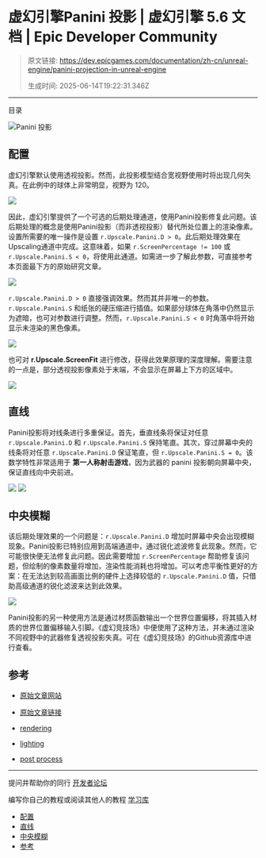# 虚幻引擎Panini 投影 | 虚幻引擎 5.6 文档 | Epic Developer Community

> 原文链接: https://dev.epicgames.com/documentation/zh-cn/unreal-engine/panini-projection-in-unreal-engine
> 
> 生成时间: 2025-06-14T19:22:31.346Z

---

目录

![Panini 投影](https://dev.epicgames.com/community/api/documentation/image/aedeb185-ff0f-43de-829a-d7893d6ebc67?resizing_type=fill&width=1920&height=335)

## 配置

虚幻引擎默认使用透视投影。然而，此投影模型结合宽视野使用时将出现几何失真。在此例中的球体上非常明显，视野为 120。

![](https://d1iv7db44yhgxn.cloudfront.net/documentation/images/0ba57325-48da-45ab-b67a-2e457312f113/qagame_fov120.png)

因此，虚幻引擎提供了一个可选的后期处理通道，使用Panini投影修复此问题。该后期处理的概念是使用Panini投影（而非透视投影）替代所处位置上的渲染像素。设置所需要的唯一操作是设置 `r.Upscale.Panini.D > 0`。此后期处理效果在Upscaling通道中完成。这意味着，如果 `r.ScreenPercentage != 100` 或 `r.Upscale.Panini.S < 0`，将使用此通道。如需进一步了解此参数，可直接参考本页面最下方的原始研究文章。

![](https://d1iv7db44yhgxn.cloudfront.net/documentation/images/d0a791f0-72c4-47d2-8651-b73742568060/qagame_fov120_panini.png)

`r.Upscale.Panini.D > 0` 直接强调效果。然而其并非唯一的参数。`r.Upscale.Panini.S` 和纸张的硬压缩进行插值。如果部分球体在角落中仍然显示为遮暗，也可对参数进行调整。然而，`r.Upscale.Panini.S < 0` 时角落中将开始显示未渲染的黑色像素。

![](https://d1iv7db44yhgxn.cloudfront.net/documentation/images/7a80e2e2-7f53-4109-b3a3-269a0dbb7cb5/qagame_fov120_vertical_compression.png)

也可对 **r.Upscale.ScreenFit** 进行修改，获得此效果原理的深度理解。需要注意的一点是，部分透视投影像素处于末端，不会显示在屏幕上下方的区域中。

![](https://d1iv7db44yhgxn.cloudfront.net/documentation/images/6c82c245-947b-400e-b5b6-3148192f4f14/qagame_actual_effect.png)

## 直线

Panini投影将对线条进行多重保证。首先，垂直线条将保证对任意 `r.Upscale.Panini.D` 和 `r.Upscale.Panini.S` 保持笔直。其次，穿过屏幕中央的线条将对任意 `r.Upscale.Panini.D` 保证笔直，但 `r.Upscale.Panini.S = 0`。该数学特性非常适用于 **第一人称射击游戏**，因为武器的 panini 投影朝向屏幕中央，保证直线向中央前进。

![](https://d1iv7db44yhgxn.cloudfront.net/documentation/images/a7a38546-be07-4611-be2c-2be5b133ae27/shootergame_fov120.png) ![](https://d1iv7db44yhgxn.cloudfront.net/documentation/images/4d1f0d70-3c1f-41b0-a7c0-512f36bad796/shootergame_fov120_panini.png)

## 中央模糊

该后期处理效果的一个问题是：`r.Upscale.Panini.D` 增加时屏幕中央会出现模糊现象。Panini投影已特别应用到高端通道中，通过锐化滤波修复此现象。然而，它可能很快便无法修复此问题。因此需要增加 `r.ScreenPercentage` 帮助修复该问题，但绘制的像素数量将增加，渲染性能消耗也将增加。可以考虑平衡性更好的方案：在无法达到较高画面比例的硬件上选择较低的 `r.Upscale.Panini.D` 值，只借助高级通道的锐化滤波来达到此效果。

![](https://d1iv7db44yhgxn.cloudfront.net/documentation/images/8476d8fc-2373-4298-8963-3605b6bf4fcd/shootergame_fov120_panini_screen_percentage.png)

Panini投影的另一种使用方法是通过材质函数输出一个世界位置偏移，将其插入材质的世界位置偏移输入引脚。《虚幻竞技场》中便使用了这种方法，并未通过渲染不同视野中的武器修复透视投影失真。可在《虚幻竞技场》的Github资源库中进行查看。

## 参考

-   [原始文章网站](http://tksharpless.net/vedutismo/Pannini/)
-   [原始文章链接](http://tksharpless.net/vedutismo/Pannini/panini.pdf)

-   [rendering](https://dev.epicgames.com/community/search?query=rendering)
-   [lighting](https://dev.epicgames.com/community/search?query=lighting)
-   [post process](https://dev.epicgames.com/community/search?query=post%20process)

* * *

提问并帮助你的同行 [开发者论坛](https://forums.unrealengine.com/categories?tag=unreal-engine)

编写你自己的教程或阅读其他人的教程 [学习库](https://dev.epicgames.com/community/unreal-engine/learning)

-   [配置](/documentation/zh-cn/unreal-engine/panini-projection-in-unreal-engine#%E9%85%8D%E7%BD%AE)
-   [直线](/documentation/zh-cn/unreal-engine/panini-projection-in-unreal-engine#%E7%9B%B4%E7%BA%BF)
-   [中央模糊](/documentation/zh-cn/unreal-engine/panini-projection-in-unreal-engine#%E4%B8%AD%E5%A4%AE%E6%A8%A1%E7%B3%8A)
-   [参考](/documentation/zh-cn/unreal-engine/panini-projection-in-unreal-engine#%E5%8F%82%E8%80%83)